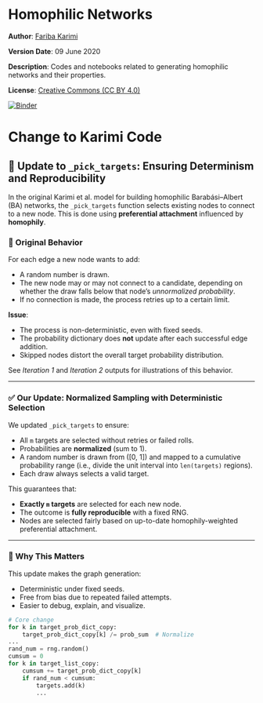 # Homophilic Networks

**Author**: <a href='https://www.gesis.org/person/fariba.karimi'>Fariba Karimi</a>

**Version Date**: 09 June 2020

**Description**: Codes and notebooks related to generating homophilic networks and their properties.

**License**: <a href='https://creativecommons.org/licenses/by/4.0/'>Creative Commons (CC BY 4.0)</a>

[![Binder](https://notebooks.gesis.org/binder/badge.svg)](https://notebooks.gesis.org/binder/v2/gh/gesiscss/homophilic_networks/master)

# Change to Karimi Code

## 🔁 Update to `_pick_targets`: Ensuring Determinism and Reproducibility

In the original Karimi et al. model for building homophilic Barabási–Albert (BA) networks, the `_pick_targets` function selects existing nodes to connect to a new node. This is done using **preferential attachment** influenced by **homophily**.

### 🧪 Original Behavior

For each edge a new node wants to add:
- A random number is drawn.
- The new node may or may not connect to a candidate, depending on whether the draw falls below that node’s *unnormalized probability*.
- If no connection is made, the process retries up to a certain limit.

**Issue**:  
- The process is non-deterministic, even with fixed seeds.
- The probability dictionary does **not** update after each successful edge addition.
- Skipped nodes distort the overall target probability distribution.

See *Iteration 1* and *Iteration 2* outputs for illustrations of this behavior.

---

### ✅ Our Update: Normalized Sampling with Deterministic Selection

We updated `_pick_targets` to ensure:
- All `m` targets are selected without retries or failed rolls.
- Probabilities are **normalized** (sum to 1).
- A random number is drawn from \([0, 1]\) and mapped to a cumulative probability range (i.e., divide the unit interval into `len(targets)` regions).
- Each draw always selects a valid target.

This guarantees that:
- **Exactly `m` targets** are selected for each new node.
- The outcome is **fully reproducible** with a fixed RNG.
- Nodes are selected fairly based on up-to-date homophily-weighted preferential attachment.

---

### 📌 Why This Matters

This update makes the graph generation:
- Deterministic under fixed seeds.
- Free from bias due to repeated failed attempts.
- Easier to debug, explain, and visualize.

```python
# Core change
for k in target_prob_dict_copy:
    target_prob_dict_copy[k] /= prob_sum  # Normalize
...
rand_num = rng.random()
cumsum = 0
for k in target_list_copy:
    cumsum += target_prob_dict_copy[k]
    if rand_num < cumsum:
        targets.add(k)
        ...

